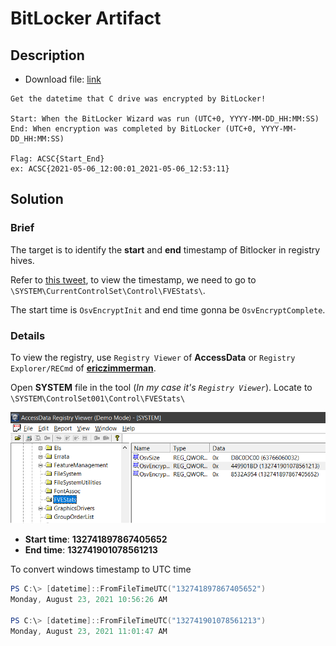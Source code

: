 # BitLocker Artifact

## Description

- Download file: [link](https://drive.google.com/file/d/1kqYvfr3m0vihigvarV3xRBeuGEOTDZYB/view?usp=sharing)

```
Get the datetime that C drive was encrypted by BitLocker!

Start: When the BitLocker Wizard was run (UTC+0, YYYY-MM-DD_HH:MM:SS)
End: When encryption was completed by BitLocker (UTC+0, YYYY-MM-DD_HH:MM:SS)

Flag: ACSC{Start_End}
ex: ACSC{2021-05-06_12:00:01_2021-05-06_12:53:11}
```

## Solution

### Brief

The target is to identify the **start** and **end** timestamp of Bitlocker in registry hives.

Refer to [this tweet](https://twitter.com/0gtweet/status/1418322629996564480), to view the timestamp, we need to go to `\SYSTEM\CurrentControlSet\Control\FVEStats\`.

The start time is `OsvEncryptInit` and end time gonna be `OsvEncryptComplete`.

### Details

To view the registry, use `Registry Viewer` of **AccessData** or `Registry Explorer/RECmd` of [**ericzimmerman**](https://ericzimmerman.github.io/#!index.md).

Open **SYSTEM** file in the tool (*In my case it's `Registry Viewer`*). Locate to `\SYSTEM\ControlSet001\Control\FVEStats\`

![image](solve1.png)

- **Start time**: **132741897867405652**
- **End time**: **132741901078561213**

To convert windows timestamp to UTC time

```PowerShell
PS C:\> [datetime]::FromFileTimeUTC("132741897867405652")
Monday, August 23, 2021 10:56:26 AM

PS C:\> [datetime]::FromFileTimeUTC("132741901078561213")
Monday, August 23, 2021 11:01:47 AM
```
